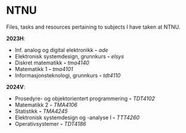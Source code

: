 # NTNU
Files, tasks and resources pertaining to subjects I have taken at NTNU.

**2023H**:
- Inf. analog og digital elektronikk **-** *ade*
- Elektronisk systemdesign, grunnkurs **-** *elsys*
- Diskret matematikk **-** *tma4140*
- Matematikk 1 **-** *tma4101*
- Informasjonsteknologi, grunnkurs **-** *tdt4110*

**2024V**:
- Prosedyre- og objektorientert programmering **-** *TDT4102*
- Matematikk 2 **-** *TMA4106*
- Statistikk **-** *TMA4245*
- Elektronisk systemdesign og -analyse I **-** *TTT4260*
- Operativsystemer **-** *TDT4186*
